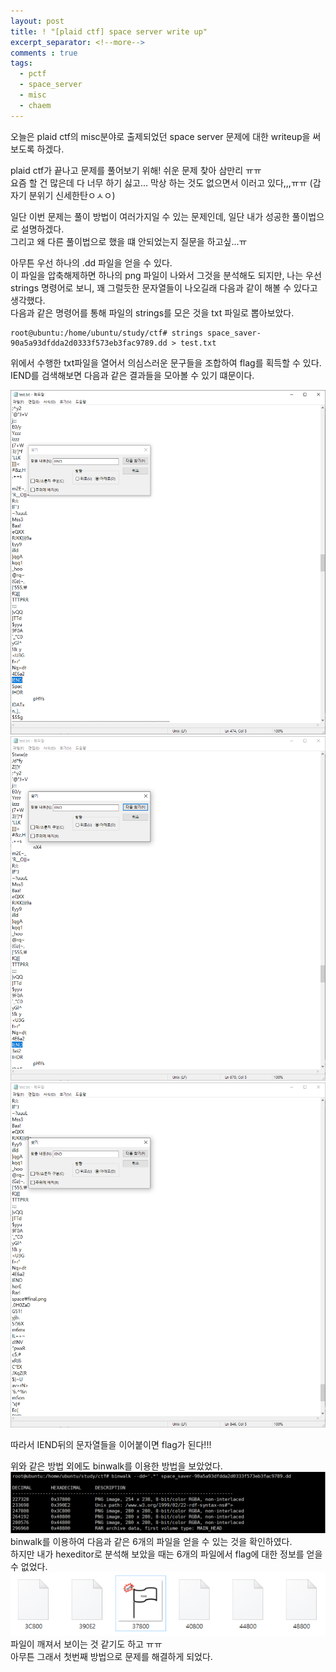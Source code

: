 ```yaml
---
layout: post
title: ! "[plaid ctf] space server write up"
excerpt_separator: <!--more-->
comments : true
tags:
  - pctf
  - space_server
  - misc
  - chaem
---
```


오늘은 plaid ctf의 misc분야로 출제되었던 space server 문제에 대한 writeup을 써보도록 하겠다.  

<!--more-->

plaid ctf가 끝나고 문제를 풀어보기 위해! 쉬운 문제 찾아 삼만리 ㅠㅠ  
요즘 할 건 많은데 다 너무 하기 싫고... 막상 하는 것도 없으면서 이러고 있다,,,ㅠㅠ (갑자기 분위기 신세한탄ㅇㅅㅇ)  

일단 이번 문제는 풀이 방법이 여러가지일 수 있는 문제인데, 일단 내가 성공한 풀이법으로 설명하겠다.  
그리고 왜 다른 풀이법으로 했을 떄 안되었는지 질문을 하고싶...ㅠ  

아무튼 우선 하나의 .dd 파일을 얻을 수 있다.  
이 파일을 압축해제하면 하나의 png 파일이 나와서 그것을 분석해도 되지만, 나는 우선 strings 명령어로 보니, 꽤 그럴듯한 문자열들이 나오길래 다음과 같이 해볼 수 있다고 생각했다.  
다음과 같은 명령어를 통해 파일의 strings를 모은 것을 txt 파일로 뽑아보았다.  

```
root@ubuntu:/home/ubuntu/study/ctf# strings space_saver-90a5a93dfdda2d0333f573eb3fac9789.dd > test.txt
```

위에서 수행한 txt파일을 열어서 의심스러운 문구들을 조합하여 flag를 획득할 수 있다.  
IEND를 검색해보면 다음과 같은 결과들을 모아볼 수 있기 떄문이다.  

![](/images/chaem/pctf/space_saver_01.PNG)  
![](/images/chaem/pctf/space_saver_02.PNG)  
![](/images/chaem/pctf/space_saver_03.PNG)  

따라서 IEND뒤의 문자열들을 이어붙이면 flag가 된다!!!  

위와 같은 방법 외에도 binwalk를 이용한 방법을 보았었다.  
![](/images/chaem/pctf/space_saver_04.PNG)  
binwalk를 이용하여 다음과 같은 6개의 파일을 얻을 수 있는 것을 확인하였다.  
하지만 내가 hexeditor로 분석해 보았을 때는 6개의 파일에서 flag에 대한 정보를 얻을 수 없었다.  
![](/images/chaem/pctf/space_saver_05.PNG)  
파일이 깨져서 보이는 것 같기도 하고 ㅠㅠ  
아무튼 그래서 첫번째 방법으로 문제를 해결하게 되었다.  
